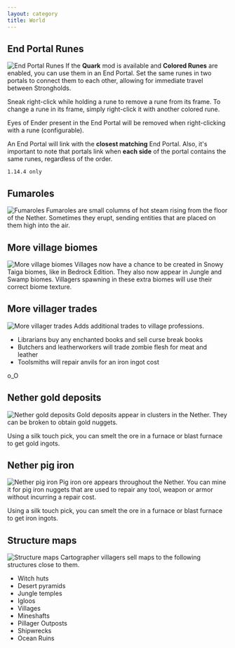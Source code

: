 ```yaml
---
layout: category
title: World
---
```


## End Portal Runes
![End Portal Runes](https://i.postimg.cc/brYR8THC/End-portal-runes.png)
If the **Quark** mod is available and **Colored Runes** are enabled, you can use them in an End Portal.  Set the same runes in two portals to connect them to each other, allowing for immediate travel between Strongholds.

Sneak right-click while holding a rune to remove a rune from its frame.  To change a rune in its frame, simply right-click it with another colored rune.

Eyes of Ender present in the End Portal will be removed when right-clicking with a rune (configurable).

An End Portal will link with the **closest matching** End Portal.  Also, it's important to note that portals link when **each side** of the portal contains the same runes, regardless of the order.

`1.14.4 only`

## Fumaroles
![Fumaroles](https://i.postimg.cc/9FnB5y4b/Fumaroles.png)
Fumaroles are small columns of hot steam rising from the floor of the Nether. Sometimes they erupt, sending entities that are placed on them high into the air.

## More village biomes
![More village biomes](https://i.postimg.cc/4Nmz5n89/More-village-biomes.png)
Villages now have a chance to be created in Snowy Taiga biomes, like in Bedrock Edition. 
They also now appear in Jungle and Swamp biomes.  Villagers spawning in these extra biomes will use their correct biome texture.

## More villager trades
![More villager trades](https://i.postimg.cc/769gBz8g/More-villager-trades.png)
Adds additional trades to village professions.

* Librarians buy any enchanted books and sell curse break books
* Butchers and leatherworkers will trade zombie flesh for meat and leather
* Toolsmiths will repair anvils for an iron ingot cost

o_O

## Nether gold deposits
![Nether gold deposits](https://i.postimg.cc/52zLhTW9/Nether-gold-deposits.png)
Gold deposits appear in clusters in the Nether. They can be broken to obtain gold nuggets.

Using a silk touch pick, you can smelt the ore in a furnace or blast furnace to get gold ingots.

## Nether pig iron
![Nether pig iron](https://i.postimg.cc/qq7FyrtW/Pig_iron_ore.png)
Pig iron ore appears throughout the Nether. You can mine it for pig iron nuggets that are used to repair any tool, weapon or armor without incurring a repair cost.

Using a silk touch pick, you can smelt the ore in a furnace or blast furnace to get iron ingots. 

## Structure maps
![Structure maps](https://i.postimg.cc/J4DkXvn3/Structure-maps.png)
Cartographer villagers sell maps to the following structures close to them.

* Witch huts
* Desert pyramids
* Jungle temples
* Igloos
* Villages
* Mineshafts
* Pillager Outposts
* Shipwrecks
* Ocean Ruins